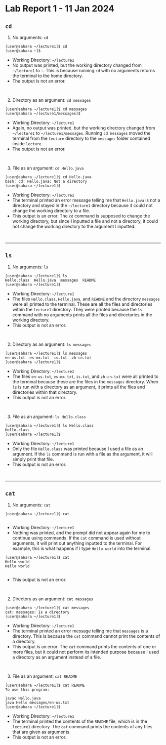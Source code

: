 # Lab Report 1 - 11 Jan 2024
## `cd`
1. No arguments: `cd`
```
[user@sahara ~/lecture1]$ cd
[user@sahara ~]$
```
- Working Directory: `~/lecture1`
- No output was printed, but the working directory changed from `~/lecture1` to `~`. This is because running `cd` with no arguments returns the terminal to the home directory.
- The output is not an error.
<br />

2. Directory as an argument: `cd messages`
```
[user@sahara ~/lecture1]$ cd messages
[user@sahara ~/lecture1/messages]$
```
- Working Directory: `~/lecture1`
- Again, no output was printed, but the working directory changed from `~/lecture1` to `~/lecture1/messages`. Running `cd messages` moved the terminal from the `lecture` directory to the `messages` folder contained inside `lecture`.
- The output is not an error.
<br />

3. File as an argument: `cd Hello.java`
```
[user@sahara ~/lecture1]$ cd Hello.java
bash: cd: Hello.java: Not a directory
[user@sahara ~/lecture1]$ 
```
- Working Directory: `~/lecture1`
- The terminal printed an error message telling me that `Hello.java` is not a directory and stayed in the `~/lecture1` directory because it could not change the working directory to a file.
- This output is an error. The `cd` command is supposed to change the working directory, but since I inputted a file and not a directory, it could not change the working directory to the argument I inputted.
<br />

---

## `ls`

1. No arguments: `ls`
```
[user@sahara ~/lecture1]$ ls
Hello.class  Hello.java  messages  README
[user@sahara ~/lecture1]$
```
- Working Directory: `~/lecture1`
- The files `Hello.class`, `Hello.java`, and `README` and the directory `messages` were all printed to the terminal. These are all the files and directories within the `lecture1` directory. They were printed because the `ls` command with no arguments prints all the files and directories in the working directory.
- This output is not an error.
<br />

2. Directory as an argument: `ls messages`
```
[user@sahara ~/lecture1]$ ls messages
en-us.txt  es-mx.txt  is.txt  zh-cn.txt
[user@sahara ~/lecture1]$ 
```
- Working Directory: `~/lecture1`
- The files `en-us.txt`, `es-mx.txt`, `is.txt`, and `zh-cn.txt` were all printed to the terminal because these are the files in the `messages` directory. When `ls` is run with a directory as an argument, it prints all the files and directories within that directory.
- This output is not an error.
<br />

3. File as an argument: `ls Hello.class`
```
[user@sahara ~/lecture1]$ ls Hello.class
Hello.class
[user@sahara ~/lecture1]$ 
```
- Working Directory: `~/lecture1`
- Only the file `Hello.class` was printed because I used a file as an argument. If the `ls` command is run with a file as the argument, it will simply print that file.
- This output is not an error.
<br />

---

## `cat`

1. No arguments: `cat`
```
[user@sahara ~/lecture1]$ cat
 
```
- Working Directory: `~/lecture1`
- Nothing was printed, and the prompt did not appear again for me to continue using commands. If the `cat` command is used without arguments, it will print out anything inputted to the terminal. For example, this is what happens if I type `Hello world` into the terminal:
```
[user@sahara ~/lecture1]$ cat
Hello world
Hello world
 
```
- This output is not an error.
<br />

2. Directory as an argument: `cat messages`
```
[user@sahara ~/lecture1]$ cat messages
cat: messages: Is a directory
[user@sahara ~/lecture1]$ 
```
- Working Directory: `~/lecture1`
- The terminal printed an error message telling me that `messages` is a directory. This is because the `cat` command cannot print the contents of a directory.
- This output is an error. The `cat` command prints the contents of one or more files, but it could not perform its intended purpose because I used a directory as an argument instead of a file.
<br />

3. File as an argument: `cat README`
```
[user@sahara ~/lecture1]$ cat README
To use this program:
 
javac Hello.java
java Hello messages/en-us.txt
[user@sahara ~/lecture1]$
```
- Working Directory: `~/lecture1`
- The terminal printed the contents of the `README` file, which is in the `lecture1` directory. The `cat` command prints the contents of any files that are given as arguments.
- This output is not an error.
